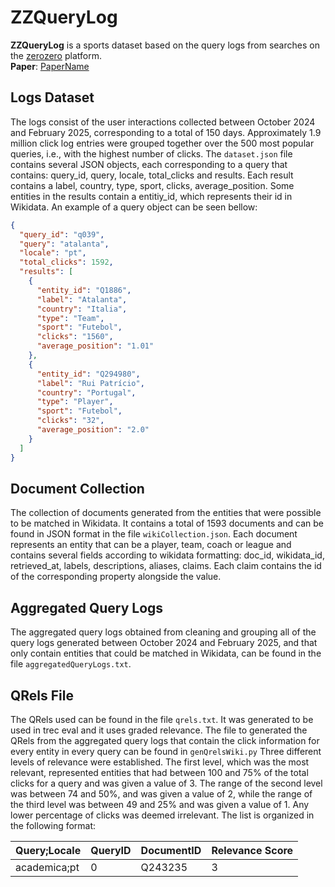# ZZQueryLog

**ZZQueryLog** is a sports dataset based on the query logs from searches on the [zerozero](https://www.zerozero.pt) platform.\
**Paper**: [PaperName](https://google.com)

## Logs Dataset

The logs consist of the user interactions collected between October 2024 and February 2025, corresponding to a total of 150 days. Approximately 1.9 million click log entries were grouped together over the 500 most popular queries, i.e., with the highest number of clicks. The `dataset.json` file contains several JSON objects, each corresponding to a query that contains: query_id, query, locale, total_clicks and results. Each result contains a label, country, type, sport, clicks, average_position. Some entities in the results contain a entitiy_id, which represents their id in Wikidata. An example of a query object can be seen bellow:

```json
{
  "query_id": "q039",
  "query": "atalanta",
  "locale": "pt",
  "total_clicks": 1592,
  "results": [
    {
      "entity_id": "Q1886",
      "label": "Atalanta",
      "country": "Italia",
      "type": "Team",
      "sport": "Futebol",
      "clicks": "1560",
      "average_position": "1.01"
    },
    {
      "entity_id": "Q294980",
      "label": "Rui Patrício",
      "country": "Portugal",
      "type": "Player",
      "sport": "Futebol",
      "clicks": "32",
      "average_position": "2.0"
    }
  ]
}
```




## Document Collection

The collection of documents generated from the entities that were possible to be matched in Wikidata. It contains a total of 1593 documents and can be found in JSON format in the file `wikiCollection.json`. Each document represents an entity that can be a player, team, coach or league and contains several fields according to wikidata formatting: doc_id, wikidata_id, retrieved_at, labels, descriptions, aliases, claims. Each claim contains the id of the corresponding property alongside the value.

## Aggregated Query Logs

The aggregated query logs obtained from cleaning and grouping all of the query logs generated between October 2024 and February 2025, and that only contain entities that could be matched in Wikidata, can be found in the file `aggregatedQueryLogs.txt`.

## QRels File

The QRels used can be found in the file `qrels.txt`. It was generated to be used in trec eval and it uses graded relevance. The file to generated the QRels from the aggregated query logs that contain the click information for every entity in every query can be found in `genQrelsWiki.py`
Three different levels of relevance were established. The first level, which was the most relevant, represented entities that had between 100 and 75% of the total clicks for a query and was given a value of 3.
The range of the second level was between 74 and 50%, and was given a value of 2, while the range of the third level was between 49 and 25% and was given a value of 1. Any lower percentage of clicks was deemed irrelevant. The list is organized in the following format:

| Query;Locale   | QueryID | DocumentID | Relevance Score |
|---------|--------|--------------|---------------------------------------------|
| academica;pt | 0     | Q243235         | 3 |

